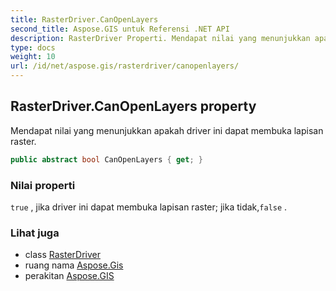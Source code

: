 ```yaml
---
title: RasterDriver.CanOpenLayers
second_title: Aspose.GIS untuk Referensi .NET API
description: RasterDriver Properti. Mendapat nilai yang menunjukkan apakah driver ini dapat membuka lapisan raster.
type: docs
weight: 10
url: /id/net/aspose.gis/rasterdriver/canopenlayers/
---
```

## RasterDriver.CanOpenLayers property

Mendapat nilai yang menunjukkan apakah driver ini dapat membuka lapisan raster.

```csharp
public abstract bool CanOpenLayers { get; }
```

### Nilai properti

`true` , jika driver ini dapat membuka lapisan raster; jika tidak,`false` .

### Lihat juga

* class [RasterDriver](../)
* ruang nama [Aspose.Gis](../../rasterdriver/)
* perakitan [Aspose.GIS](../../../)


